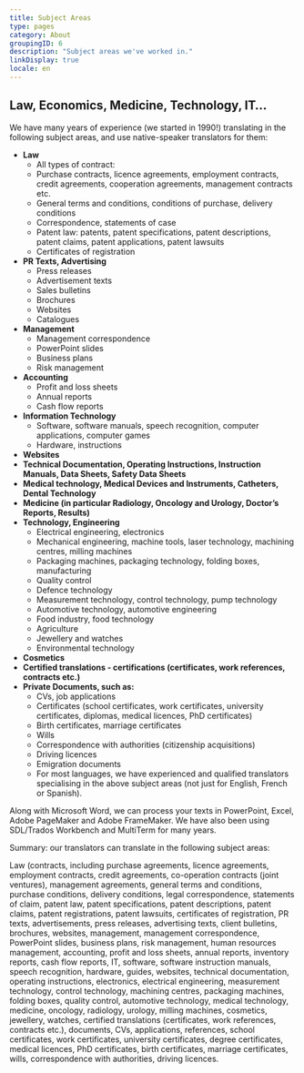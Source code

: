 ```yaml
---
title: Subject Areas
type: pages
category: About
groupingID: 6
description: "Subject areas we've worked in."
linkDisplay: true
locale: en
---
```


## Law, Economics, Medicine, Technology, IT…
We have many years of experience (we started in 1990!) translating in the following subject areas, and use native-speaker translators for them:

- **Law**
    - All types of contract:
    - Purchase contracts, licence agreements, employment contracts, credit agreements, cooperation agreements, management contracts etc.
    - General terms and conditions, conditions of purchase, delivery conditions
    - Correspondence, statements of case
    - Patent law: patents, patent specifications, patent descriptions, patent claims, patent applications, patent lawsuits
    - Certificates of registration
- **PR Texts, Advertising**
    - Press releases
    - Advertisement texts
    - Sales bulletins
    - Brochures
    - Websites
    - Catalogues
- **Management**
    - Management correspondence
    - PowerPoint slides
    - Business plans
    - Risk management
- **Accounting**
    - Profit and loss sheets
    - Annual reports
    - Cash flow reports
- **Information Technology**
    - Software, software manuals, speech recognition, computer applications, computer games
    - Hardware, instructions
- **Websites**
- **Technical Documentation, Operating Instructions, Instruction Manuals, Data Sheets, Safety Data Sheets**
- **Medical technology, Medical Devices and Instruments, Catheters, Dental Technology**
- **Medicine (in particular Radiology, Oncology and Urology, Doctor’s Reports, Results)**
- **Technology, Engineering**
    - Electrical engineering, electronics
    - Mechanical engineering, machine tools, laser technology, machining centres, milling machines
    - Packaging machines, packaging technology, folding boxes, manufacturing
    - Quality control
    - Defence technology
    - Measurement technology, control technology, pump technology
    - Automotive technology, automotive engineering
    - Food industry, food technology
    - Agriculture
    - Jewellery and watches
    - Environmental technology
- **Cosmetics**
- **Certified translations - certifications (certificates, work references, contracts etc.)**
- **Private Documents, such as:**
    - CVs, job applications
    - Certificates (school certificates, work certificates, university certificates, diplomas, medical licences, PhD certificates)
    - Birth certificates, marriage certificates
    - Wills
    - Correspondence with authorities (citizenship acquisitions)
    - Driving licences
    - Emigration documents
    - For most languages, we have experienced and qualified translators specialising in the above subject areas (not just for English, French or Spanish).

Along with Microsoft Word, we can process your texts in PowerPoint, Excel, Adobe PageMaker and Adobe FrameMaker.
We have also been using SDL/Trados Workbench and MultiTerm for many years.

Summary: our translators can translate in the following subject areas:

Law (contracts, including purchase agreements, licence agreements, employment contracts, credit agreements, co-operation contracts (joint ventures), management agreements, general terms and conditions, purchase conditions, delivery conditions, legal correspondence, statements of claim, patent law, patent specifications, patent descriptions, patent claims, patent registrations, patent lawsuits, certificates of registration, PR texts, advertisements, press releases, advertising texts, client bulletins, brochures, websites, management, management correspondence, PowerPoint slides, business plans, risk management, human resources management, accounting, profit and loss sheets, annual reports, inventory reports, cash flow reports, IT, software, software instruction manuals, speech recognition, hardware, guides, websites, technical documentation, operating instructions, electronics, electrical engineering, measurement technology, control technology, machining centres, packaging machines, folding boxes, quality control, automotive technology, medical technology, medicine, oncology, radiology, urology, milling machines, cosmetics, jewellery, watches, certified translations (certificates, work references, contracts etc.), documents, CVs, applications, references, school certificates, work certificates, university certificates, degree certificates, medical licences, PhD certificates, birth certificates, marriage certificates, wills, correspondence with authorities, driving licences.

